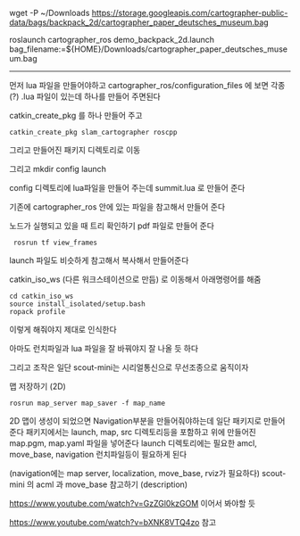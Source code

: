 
wget -P ~/Downloads https://storage.googleapis.com/cartographer-public-data/bags/backpack_2d/cartographer_paper_deutsches_museum.bag

roslaunch cartographer_ros demo_backpack_2d.launch bag_filename:=${HOME}/Downloads/cartographer_paper_deutsches_museum.bag


___

먼저 lua 파일을 만들어야하고
cartographer_ros/configuration_files 에 보면 각종(?) .lua 파일이 있는데 
하나를 만들어 주면된다

catkin_create_pkg 를 하나 만들어 주고
```
catkin_create_pkg slam_cartographer roscpp 
```
그리고 만들어진 패키지 디렉토리로 이동

그리고 
mkdir config launch

config 디렉토리에 lua파일을 만들어 주는데 summit.lua 로 만들어 준다

기존에 cartographer_ros 안에 있는 파일을 참고해서 만들어 준다


노드가 실행되고 있을 때 트리 확인하기 pdf 파일로 만들어 준다
```
 rosrun tf view_frames 
```

launch 파일도 비슷하게 참고해서 복사해서 만들어준다

catkin_iso_ws (다른 워크스테이션으로 만듬) 로 이동해서 아래명령어를 해줌
```
cd catkin_iso_ws
source install_isolated/setup.bash
ropack profile
```
이렇게 해줘야지 제대로 인식한다


아마도 런치파일과 lua 파일을 잘 바꿔야지 잘 나올 듯 하다

그리고 조작은 일단 scout-mini는 시리얼통신으로 무선조종으로 움직이자


맵 저장하기 (2D)
```
rosrun map_server map_saver -f map_name
```

2D 맵이 생성이 되었으면 Navigation부분을 만들어줘야하는데 일단 패키지로 만들어준다
패키지에서는 launch, map, src 디렉토리등을 포함하고 위에 만들어진 map.pgm, map.yaml 파일을 넣어준다
launch 디렉토리에는 필요한 amcl, move_base, navigation 런치파일등이 필요하게 된다

(navigation에는 map server, localization, move_base, rviz가 필요하다)
scout-mini 의 acml 과 move_base 참고하기 (description)


https://www.youtube.com/watch?v=GzZGl0kzGOM
이어서 봐야할 듯



https://www.youtube.com/watch?v=bXNK8VTQ4zo 참고

